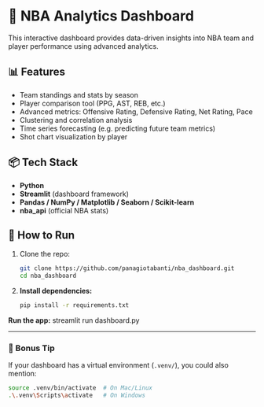# 🏀 NBA Analytics Dashboard

This interactive dashboard provides data-driven insights into NBA team and player performance using advanced analytics.

## 📊 Features

- Team standings and stats by season
- Player comparison tool (PPG, AST, REB, etc.)
- Advanced metrics: Offensive Rating, Defensive Rating, Net Rating, Pace
- Clustering and correlation analysis
- Time series forecasting (e.g. predicting future team metrics)
- Shot chart visualization by player

## 📦 Tech Stack

- **Python**
- **Streamlit** (dashboard framework)
- **Pandas / NumPy / Matplotlib / Seaborn / Scikit-learn**
- **nba_api** (official NBA stats)

## 📁 How to Run

1. Clone the repo:
   ```bash
   git clone https://github.com/panagiotabanti/nba_dashboard.git
   cd nba_dashboard

1. **Install dependencies:**
   ```bash
   pip install -r requirements.txt
**Run the app:**
    streamlit run dashboard.py
    
---

### 🧠 Bonus Tip
If your dashboard has a virtual environment (`.venv/`), you could also mention:
```bash
source .venv/bin/activate  # On Mac/Linux
.\.venv\Scripts\activate   # On Windows
